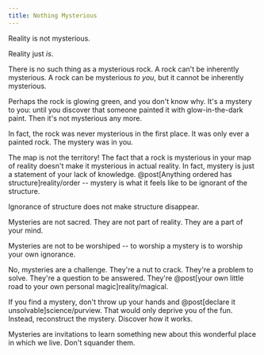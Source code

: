 ```yaml
---
title: Nothing Mysterious
---
```

Reality is not mysterious.

Reality just *is*.

There is no such thing as a mysterious rock. A rock can't be inherently mysterious. A rock can be mysterious *to you*, but it cannot be inherently mysterious.

Perhaps the rock is glowing green, and you don't know why. It's a mystery to you: until you discover that someone painted it with glow-in-the-dark paint. Then it's not mysterious any more.

In fact, the rock was never mysterious in the first place. It was only ever a painted rock. The mystery was in you.

The map is not the territory! The fact that a rock is mysterious in your map of reality doesn't make it mysterious in actual reality. In fact, mystery is just a statement of your lack of knowledge. @post[Anything ordered has structure]reality/order -- mystery is what it feels like to be ignorant of the structure.

Ignorance of structure does not make structure disappear.

Mysteries are not sacred. They are not part of reality. They are a part of your mind.

Mysteries are not to be worshiped -- to worship a mystery is to worship your own ignorance.

No, mysteries are a challenge. They're a nut to crack. They're a problem to solve. They're a question to be answered. They're @post[your own little road to your own personal magic]reality/magical.

If you find a mystery, don't throw up your hands and @post[declare it unsolvable]science/purview. That would only deprive you of the fun. Instead, reconstruct the mystery. Discover how it works.

Mysteries are invitations to learn something new about this wonderful place in which we live. Don't squander them.
